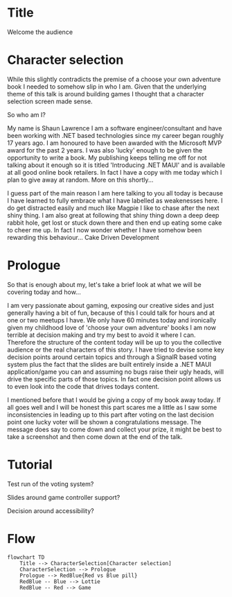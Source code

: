 ﻿
# Title

Welcome the audience

# Character selection

While this slightly contradicts the premise of a choose your own adventure book I needed to somehow slip in who I am. Given that the underlying theme of this talk is around building games I thought that a character selection screen made sense.

So who am I?

My name is Shaun Lawrence
I am a software engineer/consultant and have been working with .NET based technologies since my career began roughly 17 years ago.
I am honoured to have been awarded with the Microsoft MVP award for the past 2 years.
I was also 'lucky' enough to be given the opportunity to write a book. My publishing keeps telling me off for not talking about it enough so it is titled 'Introducing .NET MAUI' and is available at all good online book retailers.
In fact I have a copy with me today which I plan to give away at random. More on this shortly...

I guess part of the main reason I am here talking to you all today is because I have learned to fully embrace what I have labelled as weakenesses here.
I do get distracted easily and much like Magpie I like to chase after the next shiny thing.
I am also great at following that shiny thing down a deep deep rabbit hole, get lost or stuck down there and then end up eating some cake to cheer me up.
In fact I now wonder whether I have somehow been rewarding this behaviour... Cake Driven Development

# Prologue

So that is enough about my, let's take a brief look at what we will be covering today and how...

I am very passionate about gaming, exposing our creative sides and just generally having a bit of fun, because of this I could talk for hours and at one or two meetups I have.
We only have 60 minutes today and ironically given my childhood love of 'choose your own adventure' books I am now terrible at decision making and try my best to avoid it where I can.
Therefore the structure of the content today will be up to you the collective audience or the real characters of this story.
I have tried to devise some key decision points around certain topics and through a SignalR based voting system plus the fact that the slides are built entirely inside a .NET MAUI application/game
you can and assuming no bugs raise their ugly heads, will drive the specific parts of those topics. In fact one decision point allows us to even look into the code that drives todays content.

I mentioned before that I would be giving a copy of my book away today. If all goes well and I will be honest this part scares me a little as I saw some inconsistencies in leading up to this part
after voting on the last decision point one lucky voter will be shown a congratulations message. The message does say to come down and collect your prize, it might be best to take a screenshot and then come down
at the end of the talk.

# Tutorial

Test run of the voting system?

Slides around game controller support?

Decision around accessibility?

# Flow

```mermaid
flowchart TD
    Title --> CharacterSelection[Character selection]
    CharacterSelection --> Prologue
    Prologue --> RedBlue{Red vs Blue pill}
    RedBlue -- Blue --> Lottie
    RedBlue -- Red --> Game
```